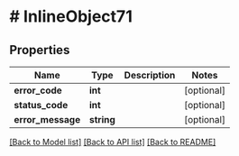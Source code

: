 # # InlineObject71

## Properties

Name | Type | Description | Notes
------------ | ------------- | ------------- | -------------
**error_code** | **int** |  | [optional]
**status_code** | **int** |  | [optional]
**error_message** | **string** |  | [optional]

[[Back to Model list]](../../README.md#models) [[Back to API list]](../../README.md#endpoints) [[Back to README]](../../README.md)
